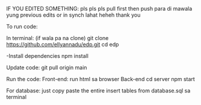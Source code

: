 IF YOU EDITED SOMETHING:
pls pls pls pull first then push para di mawala yung previous edits or in synch lahat heheh thank you

To run code:

In terminal:
(if wala pa na clone)
  git clone https://github.com/ellyannadu/edp.git
  cd edp

-Install dependencies
  npm install

Update code:
git pull origin main

Run the code:
Front-end:
  run html sa browser
Back-end
  cd server
  npm start


For database: just copy paste the entire insert tables from database.sql sa terminal
